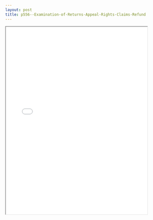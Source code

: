 ```yaml
---
layout: post
title: p556--Examination-of-Returns-Appeal-Rights-Claims-Refund
---
```


<div class="pdf-container">
<iframe src="/ea/_pdf-2-md/p556--Examination-of-Returns-Appeal-Rights-Claims-Refund.pdf" height="600" width="90%" allowFullScreen="true"></iframe>
</div>

